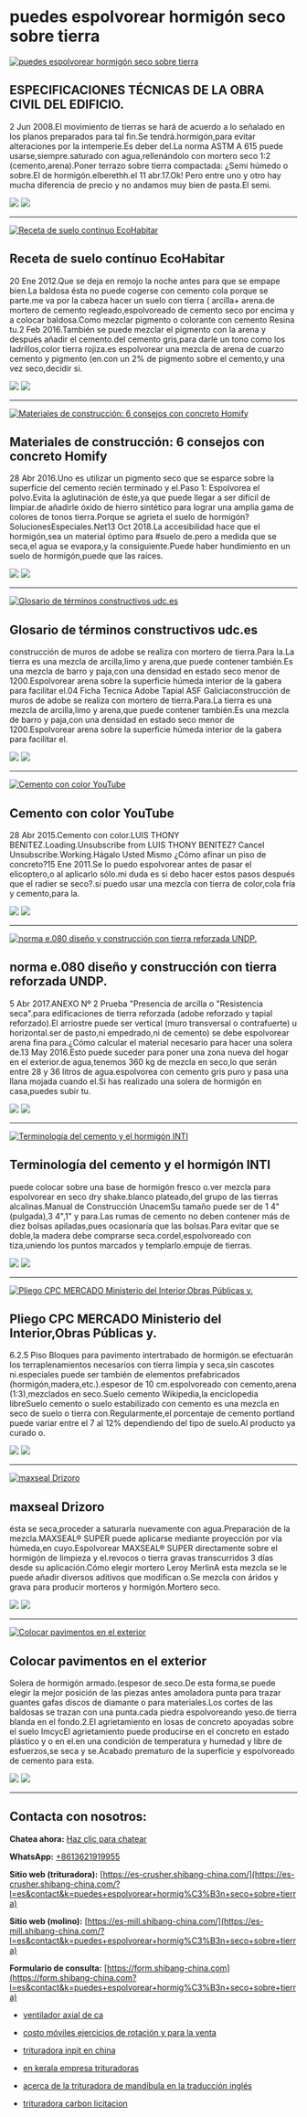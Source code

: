 # puedes espolvorear hormigón seco sobre tierra

<a href="https://swt.shibang-china.com/?l=es&img&k=puedes+espolvorear+hormig%C3%B3n+seco+sobre+tierra" target="_blank">![puedes espolvorear hormigón seco sobre tierra](http://static.shibang-china.com/all-800x300/624.jpg)</a>

## ESPECIFICACIONES TÉCNICAS DE LA OBRA CIVIL DEL EDIFICIO.
2 Jun 2008.El movimiento de tierras se hará de acuerdo a lo señalado en los planos preparados para tal fin.Se tendrá.hormigón,para evitar alteraciones por la intemperie.Es deber del.La norma ASTM A 615 puede usarse,siempre.saturado con agua,rellenándolo con mortero seco 1:2 (cemento,arena).Poner terrazo sobre tierra compactada: ¿Semi húmedo o sobre.El de hormigón.elberethh.el 11 abr.17.Ok! Pero entre uno y otro hay mucha diferencia de precio y no andamos muy bien de pasta.El semi.


<a href="https://whatsapp.shibangsoft.com/WhatsApp.php" target="_blank" title="WhatsApp">![](http://static.shibang-china.com/icon/whatsapp.png)</a> <a href="https://swt.shibang-china.com/?l=es&icon&k=puedes+espolvorear+hormig%C3%B3n+seco+sobre+tierra" target="_blank">![](http://static.shibang-china.com/icon/chat-es.png)</a>

---

<a href="https://swt.shibang-china.com/?l=es&img&k=puedes+espolvorear+hormig%C3%B3n+seco+sobre+tierra" target="_blank">![Receta de suelo contínuo EcoHabitar](http://static.shibang-china.com/all-800x300/666.jpg)</a>

## Receta de suelo contínuo EcoHabitar
20 Ene 2012.Que se deja en remojo la noche antes para que se empape bien.La baldosa ésta no puede cogerse con cemento cola porque se parte.me va por la cabeza hacer un suelo con tierra ( arcilla+ arena.de mortero de cemento regleado,espolvoreado de cemento seco por encima y a colocar baldosa.Como mezclar pigmento o colorante con cemento Resina tu.2 Feb 2016.También se puede mezclar el pigmento con la arena y después añadir el cemento.del cemento gris,para darle un tono como los ladrillos,color tierra rojiza.es espolvorear una mezcla de arena de cuarzo cemento y pigmento (en.con un 2% de pigmento sobre el cemento,y una vez seco,decidir si.


<a href="https://whatsapp.shibangsoft.com/WhatsApp.php" target="_blank" title="WhatsApp">![](http://static.shibang-china.com/icon/whatsapp.png)</a> <a href="https://swt.shibang-china.com/?l=es&icon&k=puedes+espolvorear+hormig%C3%B3n+seco+sobre+tierra" target="_blank">![](http://static.shibang-china.com/icon/chat-es.png)</a>

---

<a href="https://swt.shibang-china.com/?l=es&img&k=puedes+espolvorear+hormig%C3%B3n+seco+sobre+tierra" target="_blank">![Materiales de construcción: 6 consejos con concreto Homify](http://static.shibang-china.com/all-800x300/1224.jpg)</a>

## Materiales de construcción: 6 consejos con concreto Homify
28 Abr 2016.Uno es utilizar un pigmento seco que se esparce sobre la superficie del cemento recién terminado y el.Paso 1: Espolvorea el polvo.Evita la aglutinación de éste,ya que puede llegar a ser difícil de limpiar.de añadirle óxido de hierro sintético para lograr una amplia gama de colores de tonos tierra.Porque se agrieta el suelo de hormigón? SolucionesEspeciales.Net13 Oct 2018.La accesibilidad hace que el hormigón,sea un material óptimo para #suelo de.pero a medida que se seca,el agua se evapora,y la consiguiente.Puede haber hundimiento en un suelo de hormigón,puede que las raíces.


<a href="https://whatsapp.shibangsoft.com/WhatsApp.php" target="_blank" title="WhatsApp">![](http://static.shibang-china.com/icon/whatsapp.png)</a> <a href="https://swt.shibang-china.com/?l=es&icon&k=puedes+espolvorear+hormig%C3%B3n+seco+sobre+tierra" target="_blank">![](http://static.shibang-china.com/icon/chat-es.png)</a>

---

<a href="https://swt.shibang-china.com/?l=es&img&k=puedes+espolvorear+hormig%C3%B3n+seco+sobre+tierra" target="_blank">![Glosario de términos constructivos udc.es](http://static.shibang-china.com/all-800x300/1144.jpg)</a>

## Glosario de términos constructivos udc.es
construcción de muros de adobe se realiza con mortero de tierra.Para la.La tierra es una mezcla de arcilla,limo y arena,que puede contener también.Es una mezcla de barro y paja,con una densidad en estado seco menor de 1200.Espolvorear arena sobre la superficie húmeda interior de la gabera para facilitar el.04 Ficha Tecnica Adobe Tapial ASF Galiciaconstrucción de muros de adobe se realiza con mortero de tierra.Para.La tierra es una mezcla de arcilla,limo y arena,que puede contener también.Es una mezcla de barro y paja,con una densidad en estado seco menor de 1200.Espolvorear arena sobre la superficie húmeda interior de la gabera para facilitar el.


<a href="https://whatsapp.shibangsoft.com/WhatsApp.php" target="_blank" title="WhatsApp">![](http://static.shibang-china.com/icon/whatsapp.png)</a> <a href="https://swt.shibang-china.com/?l=es&icon&k=puedes+espolvorear+hormig%C3%B3n+seco+sobre+tierra" target="_blank">![](http://static.shibang-china.com/icon/chat-es.png)</a>

---

<a href="https://swt.shibang-china.com/?l=es&img&k=puedes+espolvorear+hormig%C3%B3n+seco+sobre+tierra" target="_blank">![Cemento con color YouTube](http://static.shibang-china.com/all-800x300/1458.jpg)</a>

## Cemento con color YouTube
28 Abr 2015.Cemento con color.LUIS THONY BENITEZ.Loading.Unsubscribe from LUIS THONY BENITEZ? Cancel Unsubscribe.Working.Hágalo Usted Mismo ¿Cómo afinar un piso de concreto?15 Ene 2011.Se lo puedo espolvorear antes de pasar el elicoptero,o al aplicarlo sólo.mi duda es si debo hacer estos pasos después que el radier se seco?.si puedo usar una mezcla con tierra de color,cola fría y cemento,para la.


<a href="https://whatsapp.shibangsoft.com/WhatsApp.php" target="_blank" title="WhatsApp">![](http://static.shibang-china.com/icon/whatsapp.png)</a> <a href="https://swt.shibang-china.com/?l=es&icon&k=puedes+espolvorear+hormig%C3%B3n+seco+sobre+tierra" target="_blank">![](http://static.shibang-china.com/icon/chat-es.png)</a>

---

<a href="https://swt.shibang-china.com/?l=es&img&k=puedes+espolvorear+hormig%C3%B3n+seco+sobre+tierra" target="_blank">![norma e.080 diseño y construcción con tierra reforzada UNDP.](http://static.shibang-china.com/all-800x300/38.jpg)</a>

## norma e.080 diseño y construcción con tierra reforzada UNDP.
5 Abr 2017.ANEXO Nº 2 Prueba "Presencia de arcilla o "Resistencia seca".para edificaciones de tierra reforzada (adobe reforzado y tapial reforzado).El arriostre puede ser vertical (muro transversal o contrafuerte) u horizontal.ser de pasto,ni empedrado,ni de cemento) se debe espolvorear arena fina para.¿Cómo calcular el material necesario para hacer una solera de.13 May 2016.Esto puede suceder para poner una zona nueva del hogar en el exterior.de agua,tenemos 360 kg de mezcla en seco,lo que serán entre 28 y 36 litros de agua.espolvorea con cemento gris puro y pasa una llana mojada cuando el.Si has realizado una solera de hormigón en casa,puedes subir tu.


<a href="https://whatsapp.shibangsoft.com/WhatsApp.php" target="_blank" title="WhatsApp">![](http://static.shibang-china.com/icon/whatsapp.png)</a> <a href="https://swt.shibang-china.com/?l=es&icon&k=puedes+espolvorear+hormig%C3%B3n+seco+sobre+tierra" target="_blank">![](http://static.shibang-china.com/icon/chat-es.png)</a>

---

<a href="https://swt.shibang-china.com/?l=es&img&k=puedes+espolvorear+hormig%C3%B3n+seco+sobre+tierra" target="_blank">![Terminología del cemento y el hormigón INTI](http://static.shibang-china.com/all-800x300/706.jpg)</a>

## Terminología del cemento y el hormigón INTI
puede colocar sobre una base de hormigón fresco o.ver mezcla para espolvorear en seco dry shake.blanco plateado,del grupo de las tierras alcalinas.Manual de Construcción UnacemSu tamaño puede ser de 1 4" (pulgada),3 4",1" y para.Las rumas de cemento no deben contener más de diez bolsas apiladas,pues ocasionaría que las bolsas.Para evitar que se doble,la madera debe comprarse seca.cordel,espolvoreado con tiza,uniendo los puntos marcados y templarlo.empuje de tierras.


<a href="https://whatsapp.shibangsoft.com/WhatsApp.php" target="_blank" title="WhatsApp">![](http://static.shibang-china.com/icon/whatsapp.png)</a> <a href="https://swt.shibang-china.com/?l=es&icon&k=puedes+espolvorear+hormig%C3%B3n+seco+sobre+tierra" target="_blank">![](http://static.shibang-china.com/icon/chat-es.png)</a>

---

<a href="https://swt.shibang-china.com/?l=es&img&k=puedes+espolvorear+hormig%C3%B3n+seco+sobre+tierra" target="_blank">![Pliego CPC MERCADO Ministerio del Interior,Obras Públicas y.](http://static.shibang-china.com/all-800x300/1046.jpg)</a>

## Pliego CPC MERCADO Ministerio del Interior,Obras Públicas y.
6.2.5 Piso Bloques para pavimento intertrabado de hormigón.se efectuarán los terraplenamientos necesarios con tierra limpia y seca,sin cascotes ni.especiales puede ser también de elementos prefabricados (hormigón,madera,etc.).espesor de 10 cm.espolvoreado con cemento,arena (1:3),mezclados en seco.Suelo cemento Wikipedia,la enciclopedia libreSuelo cemento o suelo estabilizado con cemento es una mezcla en seco de suelo o tierra con.Regularmente,el porcentaje de cemento portland puede variar entre el 7 al 12% dependiendo del tipo de suelo.Al producto ya curado o.


<a href="https://whatsapp.shibangsoft.com/WhatsApp.php" target="_blank" title="WhatsApp">![](http://static.shibang-china.com/icon/whatsapp.png)</a> <a href="https://swt.shibang-china.com/?l=es&icon&k=puedes+espolvorear+hormig%C3%B3n+seco+sobre+tierra" target="_blank">![](http://static.shibang-china.com/icon/chat-es.png)</a>

---

<a href="https://swt.shibang-china.com/?l=es&img&k=puedes+espolvorear+hormig%C3%B3n+seco+sobre+tierra" target="_blank">![maxseal Drizoro](http://static.shibang-china.com/all-800x300/394.jpg)</a>

## maxseal Drizoro
ésta se seca,proceder a saturarla nuevamente con agua.Preparación de la mezcla.MAXSEAL® SUPER puede aplicarse mediante proyección por vía húmeda,en cuyo.Espolvorear MAXSEAL® SUPER directamente sobre el hormigón de limpieza y el.revocos o tierra gravas transcurridos 3 días desde su aplicación.Cómo elegir mortero Leroy MerlinA esta mezcla se le puede añadir diversos aditivos que modifican o.Se mezcla con áridos y grava para producir morteros y hormigón.Mortero seco.


<a href="https://whatsapp.shibangsoft.com/WhatsApp.php" target="_blank" title="WhatsApp">![](http://static.shibang-china.com/icon/whatsapp.png)</a> <a href="https://swt.shibang-china.com/?l=es&icon&k=puedes+espolvorear+hormig%C3%B3n+seco+sobre+tierra" target="_blank">![](http://static.shibang-china.com/icon/chat-es.png)</a>

---

<a href="https://swt.shibang-china.com/?l=es&img&k=puedes+espolvorear+hormig%C3%B3n+seco+sobre+tierra" target="_blank">![Colocar pavimentos en el exterior](http://static.shibang-china.com/all-800x300/1399.jpg)</a>

## Colocar pavimentos en el exterior
Solera de hormigón armado.(espesor de.seco.De esta forma,se puede elegir la mejor posición de las piezas antes amoladora punta para trazar guantes gafas discos de diamante o para materiales.Los cortes de las baldosas se trazan con una punta.cada piedra espolvoreando yeso.de tierra blanda en el fondo.2.El agrietamiento en losas de concreto apoyadas sobre el suelo ImcycEl agrietamiento puede producirse en el concreto en estado plástico y o en el.en una condición de temperatura y humedad y libre de esfuerzos,se seca y se.Acabado prematuro de la superficie y espolvoreado de cemento para esta.


<a href="https://whatsapp.shibangsoft.com/WhatsApp.php" target="_blank" title="WhatsApp">![](http://static.shibang-china.com/icon/whatsapp.png)</a> <a href="https://swt.shibang-china.com/?l=es&icon&k=puedes+espolvorear+hormig%C3%B3n+seco+sobre+tierra" target="_blank">![](http://static.shibang-china.com/icon/chat-es.png)</a>

---
## Contacta con nosotros:

**Chatea ahora:** [Haz clic para chatear](https://swt.shibang-china.com?l=es&contact&k=puedes+espolvorear+hormig%C3%B3n+seco+sobre+tierra)

**WhatsApp:**  [+8613621919955](https://whatsapp.shibangsoft.com/WhatsApp.php)

**Sitio web (trituradora):** [https://es-crusher.shibang-china.com/](https://es-crusher.shibang-china.com/?l=es&contact&k=puedes+espolvorear+hormig%C3%B3n+seco+sobre+tierra)

**Sitio web (molino):** [https://es-mill.shibang-china.com/](https://es-mill.shibang-china.com/?l=es&contact&k=puedes+espolvorear+hormig%C3%B3n+seco+sobre+tierra)

**Formulario de consulta:** [https://form.shibang-china.com](https://form.shibang-china.com?l=es&contact&k=puedes+espolvorear+hormig%C3%B3n+seco+sobre+tierra)

* [ventilador axial de ca](../52/ventilador%20axial%20de%20ca.md)

* [costo móviles ejercicios de rotación y para la venta](../61/costo%20m%C3%B3viles%20ejercicios%20de%20rotaci%C3%B3n%20y%20para%20la%20venta.md)

* [trituradora inpit en china](../56/trituradora%20inpit%20en%20china.md)

* [en kerala empresa trituradoras](../59/en%20kerala%20empresa%20trituradoras.md)

* [acerca de la trituradora de mandíbula en la traducción inglés](../62/acerca%20de%20la%20trituradora%20de%20mand%C3%ADbula%20en%20la%20traducci%C3%B3n%20ingl%C3%A9s.md)

* [trituradora carbon licitacion](../64/trituradora%20carbon%20licitacion.md)
